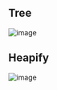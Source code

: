 ## Tree
![image](https://github.com/user-attachments/assets/57a459be-6111-4217-8dd9-04272ad06373)

## Heapify
![image](https://github.com/user-attachments/assets/3f8de4af-8d8a-40ca-9191-32cf552060c1)
